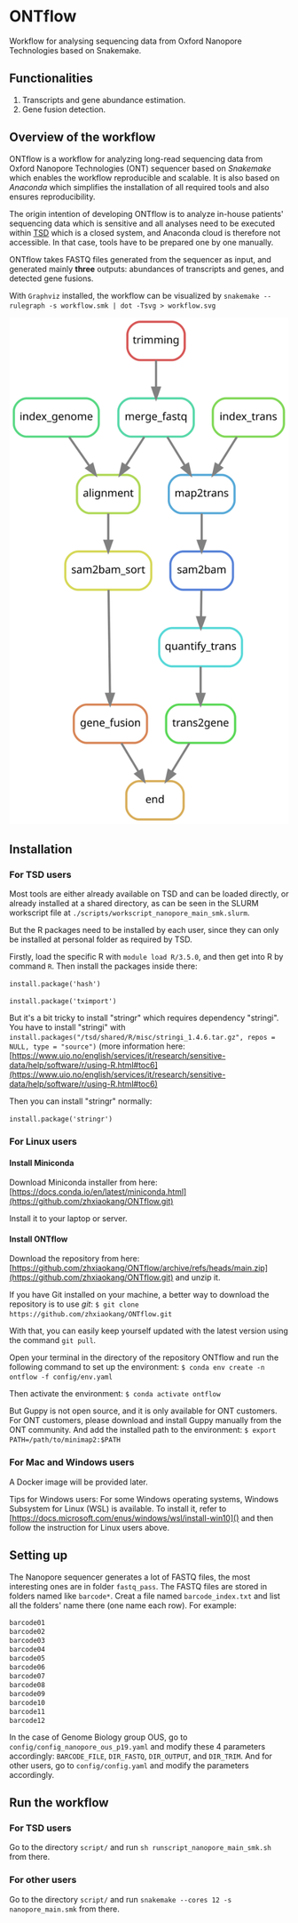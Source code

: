 # ONTflow
Workflow for analysing sequencing data from Oxford Nanopore Technologies based on Snakemake.

## Functionalities
1. Transcripts and gene abundance estimation.
2. Gene fusion detection.

## Overview of the workflow
ONTflow is a workflow for analyzing long-read sequencing data from Oxford Nanopore Technologies (ONT) sequencer based on *Snakemake* which enables the workflow reproducible and scalable. It is also based on *Anaconda* which simplifies the installation of all required tools and also ensures reproducibility.

The origin intention of developing ONTflow is to analyze in-house patients' sequencing data which is sensitive and all analyses need to be executed within [TSD](https://www.uio.no/english/services/it/research/sensitive-data/) which is a closed system, and Anaconda cloud is therefore not accessible. In that case, tools have to be prepared one by one manually.

ONTflow takes FASTQ files generated from the sequencer as input, and generated mainly **three** outputs: abundances of transcripts and genes, and detected gene fusions.

With `Graphviz` installed, the workflow can be visualized by
`snakemake --rulegraph -s workflow.smk | dot -Tsvg > workflow.svg`

![workflow](./workflow.svg)

## Installation

### For TSD users
Most tools are either already available on TSD and can be loaded directly, or already installed at a shared directory, as can be seen in the 	SLURM workscript file at `./scripts/workscript_nanopore_main_smk.slurm`.

But the R packages need to be installed by each user, since they can only be installed at personal folder as required by TSD.

Firstly, load the specific R with `module load R/3.5.0`, and then get into R by command `R`. Then install the packages inside there:

`install.package('hash')`

`install.package('tximport')`

But it's a bit tricky to install "stringr" which requires dependency "stringi". You have to install "stringi" with `install.packages("/tsd/shared/R/misc/stringi_1.4.6.tar.gz", repos = NULL, type = "source")` (more information here: [https://www.uio.no/english/services/it/research/sensitive-data/help/software/r/using-R.html#toc6](https://www.uio.no/english/services/it/research/sensitive-data/help/software/r/using-R.html#toc6)

Then you can install "stringr" normally:

`install.package('stringr')`


### For Linux users
#### Install Miniconda
Download Miniconda installer from here: [https://docs.conda.io/en/latest/miniconda.html](https://github.com/zhxiaokang/ONTflow.git)

Install it to your laptop or server.

#### Install ONTflow
Download the repository from here: [https://github.com/zhxiaokang/ONTflow/archive/refs/heads/main.zip](https://github.com/zhxiaokang/ONTflow.git)
and unzip it.

If you have Git installed on your machine, a better way to download the
repository is to use *git*:
`$ git clone https://github.com/zhxiaokang/ONTflow.git`

With that, you can easily keep yourself updated with the latest version using the command `git pull`.

Open your terminal in the directory of the repository ONTflow and run the following command to set up the environment:
`$ conda env create -n ontflow -f config/env.yaml`

Then activate the environment:
`$ conda activate ontflow`

But Guppy is not open source, and it is only available for ONT customers. For ONT customers, please download and install Guppy manually from the ONT community. And add the installed path to the environment:
`$ export PATH=/path/to/minimap2:$PATH`

### For Mac and Windows users
A Docker image will be provided later.

Tips for Windows users: For some Windows operating systems, Windows Subsystem for Linux (WSL) is available. To install it, refer to [https://docs.microsoft.com/enus/windows/wsl/install-win10]() and then follow the instruction for Linux users above.

## Setting up
The Nanopore sequencer generates a lot of FASTQ files, the most interesting ones are in folder `fastq_pass`. The FASTQ files are stored in folders named like `barcode*`. Creat a file named `barcode_index.txt` and list all the folders' name there (one name each row). For example:

```
barcode01
barcode02
barcode03
barcode04
barcode05
barcode06
barcode07
barcode08
barcode09
barcode10
barcode11
barcode12
```
In the case of Genome Biology group OUS, go to `config/config_nanopore_ous_p19.yaml` and modify these 4 parameters accordingly: `BARCODE_FILE`, `DIR_FASTQ`, `DIR_OUTPUT`, and `DIR_TRIM`. And for other users, go to `config/config.yaml` and modify the parameters accordingly.

## Run the workflow
### For TSD users
Go to the directory `script/` and run `sh runscript_nanopore_main_smk.sh` from there.

### For other users
Go to the directory `script/` and run `snakemake --cores 12 -s nanopore_main.smk` from there.

